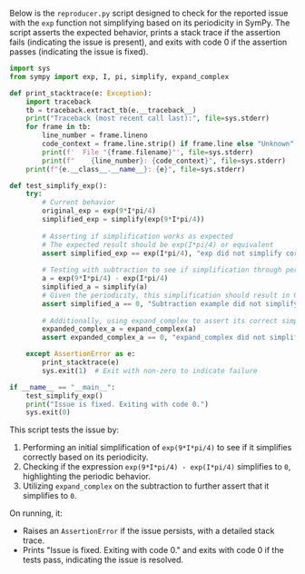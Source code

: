 Below is the `reproducer.py` script designed to check for the reported issue with the `exp` function not simplifying based on its periodicity in SymPy. The script asserts the expected behavior, prints a stack trace if the assertion fails (indicating the issue is present), and exits with code 0 if the assertion passes (indicating the issue is fixed).

```python
import sys
from sympy import exp, I, pi, simplify, expand_complex

def print_stacktrace(e: Exception):
    import traceback
    tb = traceback.extract_tb(e.__traceback__)
    print("Traceback (most recent call last):", file=sys.stderr)
    for frame in tb:
        line_number = frame.lineno
        code_context = frame.line.strip() if frame.line else "Unknown"
        print(f'  File "{frame.filename}"', file=sys.stderr)
        print(f"    {line_number}: {code_context}", file=sys.stderr)
    print(f"{e.__class__.__name__}: {e}", file=sys.stderr)

def test_simplify_exp():
    try:
        # Current behavior
        original_exp = exp(9*I*pi/4)
        simplified_exp = simplify(exp(9*I*pi/4))
        
        # Asserting if simplification works as expected
        # The expected result should be exp(I*pi/4) or equivalent
        assert simplified_exp == exp(I*pi/4), "exp did not simplify correctly based on its periodicity"
        
        # Testing with subtraction to see if simplification through periodicity is followed
        a = exp(9*I*pi/4) - exp(I*pi/4)
        simplified_a = simplify(a)
        # Given the periodicity, this simplification should result in 0
        assert simplified_a == 0, "Subtraction example did not simplify to 0"
        
        # Additionally, using expand_complex to assert its correct simplification to 0
        expanded_complex_a = expand_complex(a)
        assert expanded_complex_a == 0, "expand_complex did not simplify to 0"

    except AssertionError as e:
        print_stacktrace(e)
        sys.exit(1)  # Exit with non-zero to indicate failure

if __name__ == "__main__":
    test_simplify_exp()
    print("Issue is fixed. Exiting with code 0.")
    sys.exit(0)
```

This script tests the issue by:
1. Performing an initial simplification of `exp(9*I*pi/4)` to see if it simplifies correctly based on its periodicity.
2. Checking if the expression `exp(9*I*pi/4) - exp(I*pi/4)` simplifies to `0`, highlighting the periodic behavior.
3. Utilizing `expand_complex` on the subtraction to further assert that it simplifies to `0`.

On running, it:
- Raises an `AssertionError` if the issue persists, with a detailed stack trace.
- Prints "Issue is fixed. Exiting with code 0." and exits with code 0 if the tests pass, indicating the issue is resolved.